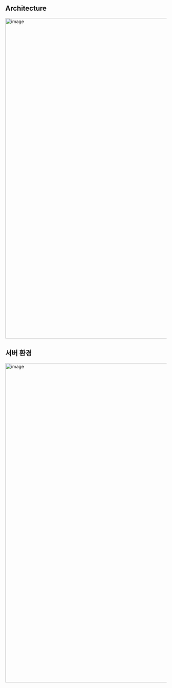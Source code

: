 ## Architecture
<img width="999" alt="image" src="https://github.com/user-attachments/assets/e7c835cc-f7ef-408e-b1bf-653d5d4962ea">

## 서버 환경
<img width="996" alt="image" src="https://github.com/user-attachments/assets/770b8271-0bd9-452e-a392-501c906ee3eb">
